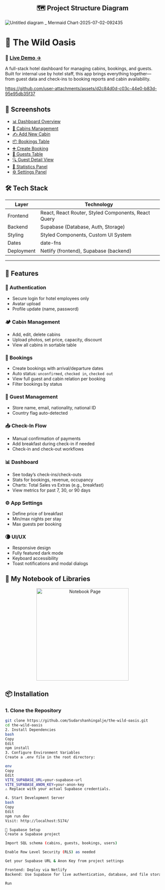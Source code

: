 <h2 align="center">🗺️ Project Structure Diagram</h2>


![Untitled diagram _ Mermaid Chart-2025-07-02-092435](https://github.com/user-attachments/assets/cfc6423f-e741-4ebb-9eb1-cea680c082ec)
# 🌴 The Wild Oasis
### 🚀 [Live Demo →](https://hotelthe-wild-oasis.netlify.app/)
A full-stack hotel dashboard for managing cabins, bookings, and guests.  
Built for internal use by hotel staff, this app brings everything together—from guest data and check-ins to booking reports and cabin availability.


https://github.com/user-attachments/assets/d2c84d0d-c03c-44e0-b83d-95e95db35f37



## 📸 Screenshots

- [📊 Dashboard Overview](https://github.com/user-attachments/assets/4a7f30dd-bfb1-4ab3-8ca1-d68272a2c8a4)
- [🏡 Cabins Management](https://github.com/user-attachments/assets/9dfd36a1-fe8c-499d-91dd-daf93623fc89)
- [✍️ Add New Cabin](https://github.com/user-attachments/assets/c64c3f8f-027e-480e-afc1-77a0808143a1)
- [📦 Bookings Table](https://github.com/user-attachments/assets/6f0c3753-4176-4a72-bdf1-a06fe762d317)
- [➕ Create Booking](https://github.com/user-attachments/assets/c6319dc0-28a9-4352-a406-3b04639df3d1)
- [🧑 Guests Table](https://github.com/user-attachments/assets/16eb96d6-11d6-48f3-9371-c82c94040703)
- [🔍 Guest Detail View](https://github.com/user-attachments/assets/9c3d2ef2-c805-4369-953e-6fb9aa65503e)
- [🧮 Statistics Panel](https://github.com/user-attachments/assets/2f3d7953-1ff0-4526-9846-f45b9225e47b)
- [⚙️ Settings Panel](https://github.com/user-attachments/assets/4c6022cf-90f1-4932-b5db-d8a526d36368)

## 🛠 Tech Stack

| Layer     | Technology                                      |
|-----------|--------------------------------------------------|
| Frontend  | React, React Router, Styled Components, React Query |
| Backend   | Supabase (Database, Auth, Storage)              |
| Styling   | Styled Components, Custom UI System             |
| Dates     | date-fns                                        |
| Deployment| Netlify (frontend), Supabase (backend)          |

---

## 🌟 Features

### 🔐 Authentication
- Secure login for hotel employees only
- Avatar upload
- Profile update (name, password)

### 🏕 Cabin Management
- Add, edit, delete cabins
- Upload photos, set price, capacity, discount
- View all cabins in sortable table

### 🧾 Bookings
- Create bookings with arrival/departure dates
- Auto status: `unconfirmed`, `checked in`, `checked out`
- View full guest and cabin relation per booking
- Filter bookings by status

### 👤 Guest Management
- Store name, email, nationality, national ID
- Country flag auto-detected

### 📥 Check-In Flow
- Manual confirmation of payments
- Add breakfast during check-in if needed
- Check-in and check-out workflows

### 📊 Dashboard
- See today’s check-ins/check-outs
- Stats for bookings, revenue, occupancy
- Charts: Total Sales vs Extras (e.g., breakfast)
- View metrics for past 7, 30, or 90 days

### ⚙️ App Settings
- Define price of breakfast
- Min/max nights per stay
- Max guests per booking

### 🌘 UI/UX
- Responsive design
- Fully featured dark mode
- Keyboard accessibility
- Toast notifications and modal dialogs




## 📝 My Notebook of Libraries

<p align="center">
  <img src="https://github.com/user-attachments/assets/521a1d5d-8230-4e90-8c36-e14382be4bd4" alt="Notebook Page" width="300" />
</p>




## 📦 Installation

### 1. Clone the Repository

```bash
git clone https://github.com/Sudarshanhingalje/the-wild-oasis.git
cd the-wild-oasis
2. Install Dependencies
bash
Copy
Edit
npm install
3. Configure Environment Variables
Create a .env file in the root directory:

env
Copy
Edit
VITE_SUPABASE_URL=your-supabase-url
VITE_SUPABASE_ANON_KEY=your-anon-key
⚠️ Replace with your actual Supabase credentials.

4. Start Development Server
bash
Copy
Edit
npm run dev
Visit: http://localhost:5174/

🧪 Supabase Setup
Create a Supabase project

Import SQL schema (cabins, guests, bookings, users)

Enable Row Level Security (RLS) as needed

Get your Supabase URL & Anon Key from project settings

Frontend: Deploy via Netlify
Backend: Use Supabase for live authentication, database, and file storage

Run
